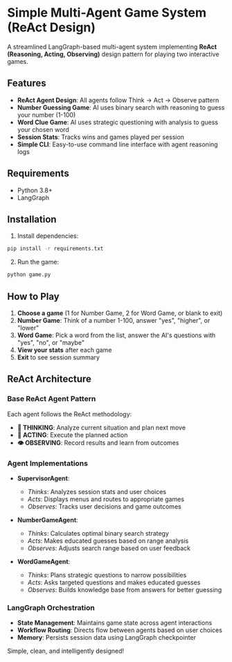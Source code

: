 # Simple Multi-Agent Game System (ReAct Design)

A streamlined LangGraph-based multi-agent system implementing **ReAct (Reasoning, Acting, Observing)** design pattern for playing two interactive games.

## Features

- **ReAct Agent Design**: All agents follow Think → Act → Observe pattern
- **Number Guessing Game**: AI uses binary search with reasoning to guess your number (1-100)
- **Word Clue Game**: AI uses strategic questioning with analysis to guess your chosen word
- **Session Stats**: Tracks wins and games played per session
- **Simple CLI**: Easy-to-use command line interface with agent reasoning logs

## Requirements

- Python 3.8+
- LangGraph

## Installation

1. Install dependencies:

```bash
pip install -r requirements.txt
```

2. Run the game:

```bash
python game.py
```

## How to Play

1. **Choose a game** (1 for Number Game, 2 for Word Game, or blank to exit)
2. **Number Game**: Think of a number 1-100, answer "yes", "higher", or "lower"
3. **Word Game**: Pick a word from the list, answer the AI's questions with "yes", "no", or "maybe"
4. **View your stats** after each game
5. **Exit** to see session summary

## ReAct Architecture

### Base ReAct Agent Pattern

Each agent follows the ReAct methodology:

- **🧠 THINKING**: Analyze current situation and plan next move
- **🎯 ACTING**: Execute the planned action
- **👁️ OBSERVING**: Record results and learn from outcomes

### Agent Implementations

- **SupervisorAgent**:

  - _Thinks_: Analyzes session stats and user choices
  - _Acts_: Displays menus and routes to appropriate games
  - _Observes_: Tracks user decisions and game outcomes

- **NumberGameAgent**:

  - _Thinks_: Calculates optimal binary search strategy
  - _Acts_: Makes educated guesses based on range analysis
  - _Observes_: Adjusts search range based on user feedback

- **WordGameAgent**:
  - _Thinks_: Plans strategic questions to narrow possibilities
  - _Acts_: Asks targeted questions and makes educated guesses
  - _Observes_: Builds knowledge base from answers for better guessing

### LangGraph Orchestration

- **State Management**: Maintains game state across agent interactions
- **Workflow Routing**: Directs flow between agents based on user choices
- **Memory**: Persists session data using LangGraph checkpointer

Simple, clean, and intelligently designed!
